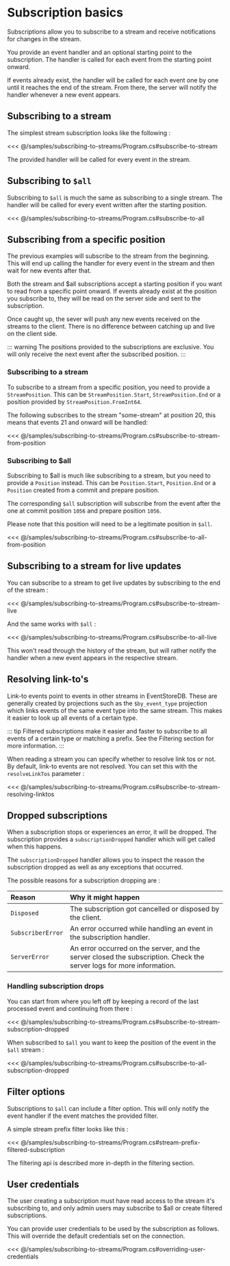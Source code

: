 # Subscription basics

Subscriptions allow you to subscribe to a stream and receive notifications for changes in the stream.

You provide an event handler and an optional starting point to the subscription. The handler is called for each event from the starting point onward.

If events already exist, the handler will be called for each event one by one until it reaches the end of the stream. From there, the server will notify the handler whenever a new event appears.

## Subscribing to a stream

The simplest stream subscription looks like the following :

<<< @/samples/subscribing-to-streams/Program.cs#subscribe-to-stream

The provided handler will be called for every event in the stream.

## Subscribing to `$all`

Subscribing to `$all` is much the same as subscribing to a single stream. The handler will be called for every event written after the starting position.

<<< @/samples/subscribing-to-streams/Program.cs#subscribe-to-all

## Subscribing from a specific position

The previous examples will subscribe to the stream from the beginning. This will end up calling the handler for every event in the stream and then wait for new events after that.

Both the stream and $all subscriptions accept a starting position if you want to read from a specific point onward.
If events already exist at the position you subscribe to, they will be read on the server side and sent to the subscription.

Once caught up, the sever will push any new events received on the streams to the client. There is no difference between catching up and live on the client side.

::: warning
The positions provided to the subscriptions are exclusive. You will only receive the next event after the subscribed position.
:::

### Subscribing to a stream

To subscribe to a stream from a specific position, you need to provide a `StreamPosition`. This can be `StreamPosition.Start`, `StreamPosition.End` or a position provided by `StreamPosition.FromInt64`.

The following subscribes to the stream "some-stream" at position 20, this means that events 21 and onward will be handled:

<<< @/samples/subscribing-to-streams/Program.cs#subscribe-to-stream-from-position

### Subscribing to $all

Subscribing to $all is much like subscribing to a stream, but you need to provide a `Position` instead. This can be `Position.Start`, `Position.End` or a `Position` created from a commit and prepare position.

The corresponding `$all` subscription will subscribe from the event after the one at commit position `1056` and prepare position `1056`.

Please note that this position will need to be a legitimate position in `$all`.

<<< @/samples/subscribing-to-streams/Program.cs#subscribe-to-all-from-position

## Subscribing to a stream for live updates

You can subscribe to a stream to get live updates by subscribing to the end of the stream :

<<< @/samples/subscribing-to-streams/Program.cs#subscribe-to-stream-live

And the same works with `$all` :

<<< @/samples/subscribing-to-streams/Program.cs#subscribe-to-all-live

This won't read through the history of the stream, but will rather notify the handler when a new event appears in the respective stream.

## Resolving link-to's

Link-to events point to events in other streams in EventStoreDB. These are generally created by projections such as the `$by_event_type` projection which links events of the same event type into the same stream. This makes it easier to look up all events of a certain type.

::: tip
Filtered subscriptions make it easier and faster to subscribe to all events of a certain type or matching a prefix. See the Filtering section for more information.
:::

When reading a stream you can specify whether to resolve link tos or not. By default, link-to events are not resolved. You can set this with the `resolveLinkTos` parameter :

<<< @/samples/subscribing-to-streams/Program.cs#subscribe-to-stream-resolving-linktos

## Dropped subscriptions

When a subscription stops or experiences an error, it will be dropped. The subscription provides a `subscriptionDropped` handler which will get called when this happens.

The `subscriptionDropped` handler allows you to inspect the reason the subscription dropped as well as any exceptions that occurred.

The possible reasons for a subscription dropping are :

| Reason | Why it might happen |
| :----- | :------------------ |
| `Disposed` | The subscription got cancelled or disposed by the client. |
| `SubscriberError` | An error occurred while handling an event in the subscription handler. |
| `ServerError` | An error occurred on the server, and the server closed the subscription. Check the server logs for more information. |

### Handling subscription drops

You can start from where you left off by keeping a record of the last processed event and continuing from there :

<<< @/samples/subscribing-to-streams/Program.cs#subscribe-to-stream-subscription-dropped

When subscribed to `$all` you want to keep the position of the event in the `$all` stream :

<<< @/samples/subscribing-to-streams/Program.cs#subscribe-to-all-subscription-dropped

## Filter options

Subscriptions to `$all` can include a filter option. This will only notify the event handler if the event matches the provided filter.

A simple stream prefix filter looks like this :

<<< @/samples/subscribing-to-streams/Program.cs#stream-prefix-filtered-subscription

The filtering api is described more in-depth in the filtering section. 

## User credentials

The user creating a subscription must have read access to the stream it's subscribing to, and only admin users may subscribe to $all or create filtered subscriptions.

You can provide user credentials to be used by the subscription as follows. This will override the default credentials set on the connection.

<<< @/samples/subscribing-to-streams/Program.cs#overriding-user-credentials
